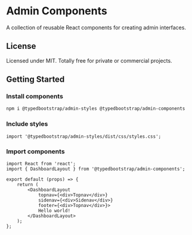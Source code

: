 # Admin Components

A collection of reusable React components for creating admin interfaces.

## License
Licensed under MIT. Totally free for private or commercial projects.

## Getting Started

### Install components

```bash
npm i @typedbootstrap/admin-styles @typedbootstrap/admin-components
```
### Include styles

```tsx
import '@typedbootstrap/admin-styles/dist/css/styles.css';
```

### Import components

```tsx
import React from 'react';
import { DashboardLayout } from '@typedbootstrap/admin-components';

export default (props) => {
    return ( 
        <DashboardLayout
            topnav={<div>Topnav</div>}
            sidenav={<div>Sidenav</div>}
            footer={<div>Topnav</div>}>
            Hello world!
        </DashboardLayout>
    );
};
```